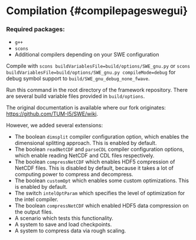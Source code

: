 # Compilation {#compilepageswegui}

### Required packages:
 - `g++`
 - `scons`
 - Additional compilers depending on your SWE configuration

Compile with `scons buildVariablesFile=build/options/SWE_gnu.py` or `scons buildVariablesFile=build/options/SWE_gnu.py compileMode=debug` for debug symbol support to `build/SWE_gnu_debug_none_fwave`.

Run this command in the root directory of the framework repository. There are several build variable files provided in `build/options`.

The original documentation is available where our fork originates: https://github.com/TUM-I5/SWE/wiki.

However, we added several extensions:

- The boolean `dimsplit` compiler configuration option, which enables the dimensional splitting approach. This is enabled by default.
- The boolean `readNetCDF` and `parseCDL` compiler configuration options, which enable reading NetCDF and CDL files respectively.
- The boolean `compressNetCDF` which enables HDF5 compression of NetCDF files. This is disabled by default, because it takes a lot of computing power to compress and decompress.
- The boolean `customOpt` which enables some custom optimizations. This is enabled by default.
- The switch `intelOptParam` which specifies the level of optimization for the intel compiler.
- The boolean `compressNetCDF` which enabled HDF5 data compression on the output files.
- A scenario which tests this functionality.
- A system to save and load checkpoints.
- A system to compress data via rough scaling.
